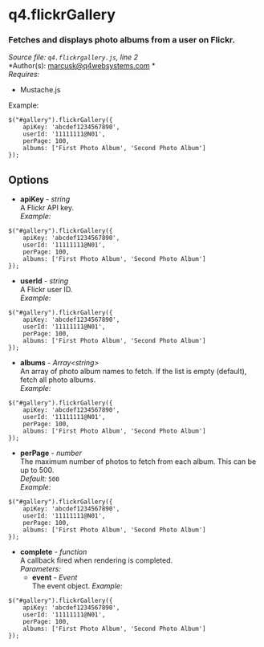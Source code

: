 # q4.flickrGallery

### Fetches and displays photo albums from a user on Flickr.

*Source file: `q4.flickrgallery.js`, line 2*  
*Author(s): marcusk@q4websystems.com *  
*Requires:*
- Mustache.js

Example:
```
$("#gallery").flickrGallery({
    apiKey: 'abcdef1234567890',
    userId: '11111111@N01',
    perPage: 100,
    albums: ['First Photo Album', 'Second Photo Album']
});
```

## Options
- **apiKey** - *string*  
A Flickr API key.  
*Example:*
```
$("#gallery").flickrGallery({
    apiKey: 'abcdef1234567890',
    userId: '11111111@N01',
    perPage: 100,
    albums: ['First Photo Album', 'Second Photo Album']
});
```

- **userId** - *string*  
A Flickr user ID.  
*Example:*
```
$("#gallery").flickrGallery({
    apiKey: 'abcdef1234567890',
    userId: '11111111@N01',
    perPage: 100,
    albums: ['First Photo Album', 'Second Photo Album']
});
```

- **albums** - *Array&lt;string&gt;*  
An array of photo album names to fetch.
If the list is empty (default), fetch all photo albums.  
*Example:*
```
$("#gallery").flickrGallery({
    apiKey: 'abcdef1234567890',
    userId: '11111111@N01',
    perPage: 100,
    albums: ['First Photo Album', 'Second Photo Album']
});
```

- **perPage** - *number*  
The maximum number of photos to fetch from each album.
This can be up to 500.  
*Default:* `500`  
*Example:*
```
$("#gallery").flickrGallery({
    apiKey: 'abcdef1234567890',
    userId: '11111111@N01',
    perPage: 100,
    albums: ['First Photo Album', 'Second Photo Album']
});
```

- **complete** - *function*  
A callback fired when rendering is completed.  
*Parameters:*
    - **event** - *Event*  
    The event object.
*Example:*
```
$("#gallery").flickrGallery({
    apiKey: 'abcdef1234567890',
    userId: '11111111@N01',
    perPage: 100,
    albums: ['First Photo Album', 'Second Photo Album']
});
```


